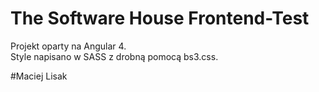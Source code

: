 # The Software House Frontend-Test

Projekt oparty na Angular 4.
<br>
Style napisano w SASS z drobną pomocą bs3.css.

#Maciej Lisak